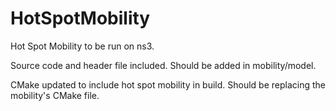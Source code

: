 # HotSpotMobility

Hot Spot Mobility to be run on ns3.

Source code and header file included. Should be added in mobility/model. 

CMake updated to include hot spot mobility in build. Should be replacing the mobility's CMake file.
